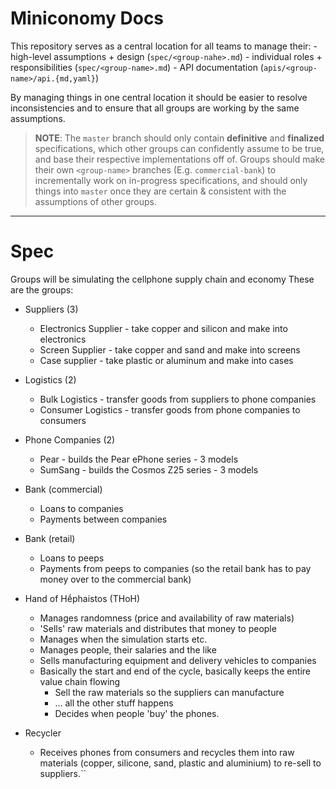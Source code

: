 # Miniconomy Docs

This repository serves as a central location for all teams to manage their:
    - high-level assumptions + design (`spec/<group-nahe>.md`)
    - individual roles + responsibilities (`spec/<group-name>.md`)
    - API documentation (`apis/<group-name>/api.{md,yaml}`)

By managing things in one central location it should be easier to resolve inconsistencies and to ensure that all groups are working by the same assumptions.

> **NOTE**: The `master` branch should only contain **definitive** and **finalized** specifications, which other groups can confidently assume to be true, and base their respective implementations off of.
> Groups should make their own `<group-name>` branches (E.g. `commercial-bank`) to incrementally work on in-progress specifications, and should only things into `master` once they are certain & consistent with the assumptions of other groups.


---

# Spec
Groups will be simulating the cellphone supply chain and economy
These are the groups:

- Suppliers (3)
    - Electronics Supplier - take copper and silicon and make into electronics
    - Screen Supplier - take copper and sand and make into screens
    - Case supplier - take plastic or aluminum and make into cases

- Logistics (2)
    - Bulk Logistics - transfer goods from suppliers to phone companies
    - Consumer Logistics - transfer goods from phone companies to consumers

- Phone Companies (2)
    - Pear - builds the Pear ePhone series - 3 models
    - SumSang - builds the Cosmos Z25 series  - 3 models

- Bank (commercial)
    - Loans to companies
    - Payments between companies

- Bank (retail)
    - Loans to peeps
    - Payments from peeps to companies (so the retail bank has to pay money over to the commercial bank)

- Hand of Hḗphaistos (THoH)
    - Manages randomness (price and availability of raw materials)
    - 'Sells' raw materials and distributes that money to people
    - Manages when the simulation starts etc.
    - Manages people, their salaries and the like
    - Sells manufacturing equipment and delivery vehicles to companies
    - Basically the start and end of the cycle, basically keeps the entire value chain flowing
        - Sell the raw materials so the suppliers can manufacture
        - … all the other stuff happens
        - Decides when people 'buy' the phones.

- Recycler
    - Receives phones from consumers and recycles them into raw materials (copper, silicone, sand, plastic and aluminium) to re-sell to suppliers.``